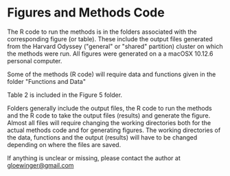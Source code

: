 # Figures and Methods Code

The R code to run the methods is in the folders associated with the corresponding figure (or table). These include the output files generated from the Harvard Odyssey ("general" or "shared" partition) cluster on which the methods were run. All figures were generated on a a macOSX 10.12.6 personal computer.

Some of the methods (R code) will require data and functions given in the folder "Functions and Data"

Table 2 is included in the Figure 5 folder.

Folders generally include the output files, the R code to run the methods and the R code to take the output files (results) and generate the figure. Almost all files will require changing the working directories both for the actual methods code and for generating figures. The working directories of the data, functions and the output (results) will have to be changed depending on where the files are saved.

If anything is unclear or missing, please contact the author at gloewinger@gmail.com
